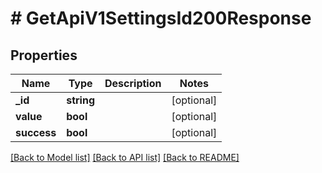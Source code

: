 # # GetApiV1SettingsId200Response

## Properties

Name | Type | Description | Notes
------------ | ------------- | ------------- | -------------
**_id** | **string** |  | [optional]
**value** | **bool** |  | [optional]
**success** | **bool** |  | [optional]

[[Back to Model list]](../../README.md#models) [[Back to API list]](../../README.md#endpoints) [[Back to README]](../../README.md)
